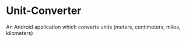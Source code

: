 # Unit-Converter
An Android application which converts units (meters, centimeters, miles, kilometers)
